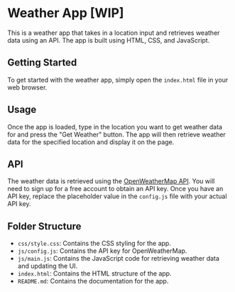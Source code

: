 # Weather App [WIP]

This is a weather app that takes in a location input and retrieves weather data using an API. The app is built using HTML, CSS, and JavaScript.

## Getting Started

To get started with the weather app, simply open the `index.html` file in your web browser.

## Usage

Once the app is loaded, type in the location you want to get weather data for and press the "Get Weather" button. The app will then retrieve weather data for the specified location and display it on the page.

## API

The weather data is retrieved using the [OpenWeatherMap API](https://openweathermap.org/). You will need to sign up for a free account to obtain an API key. Once you have an API key, replace the placeholder value in the `config.js` file with your actual API key.

## Folder Structure

- `css/style.css`: Contains the CSS styling for the app.
- `js/config.js`: Contains the API key for OpenWeatherMap.
- `js/main.js`: Contains the JavaScript code for retrieving weather data and updating the UI.
- `index.html`: Contains the HTML structure of the app.
- `README.md`: Contains the documentation for the app.
